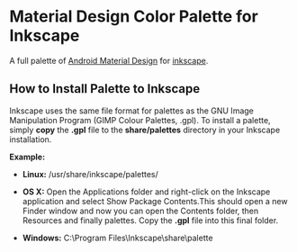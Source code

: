 Material Design Color Palette for Inkscape
==========================================

A full palette of <a href="http://www.google.com/design/spec/style/color.html">Android Material Design</a> for <a href="https://inkscape.org/">inkscape</a>.



How to Install Palette to Inkscape
---------------------------------

Inkscape uses the same file format for palettes as the GNU Image Manipulation Program (GIMP Colour Palettes, .gpl). To install a palette, simply **copy** the **.gpl** file to the **share/palettes** directory in your Inkscape installation. 

**Example:**
* **Linux:** /usr/share/inkscape/palettes/
  
* **OS X:** Open the Applications folder and right-click on the Inkscape application and select Show Package Contents.This should open a new Finder window and now you can open the Contents folder, then Resources and finally palettes. Copy the **.gpl** file into this final folder.
  
* **Windows:** C:\Program Files\Inkscape\share\palette
